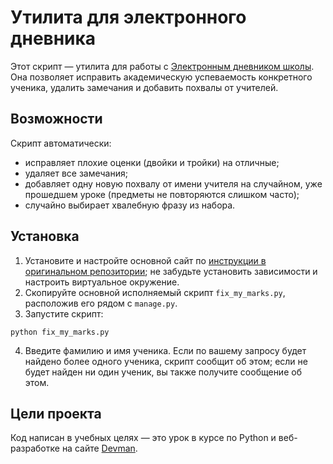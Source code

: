 # Утилита для электронного дневника

Этот скрипт — утилита для работы с [Электронным дневником школы](https://github.com/devmanorg/e-diary/). Она позволяет исправить академическую успеваемость конкретного ученика, удалить замечания и добавить похвалы от учителей.

## Возможности ##

Скрипт автоматически:

- исправляет плохие оценки (двойки и тройки) на отличные;
- удаляет все замечания;
- добавляет одну новую похвалу от имени учителя на случайном, уже прошедшем уроке (предметы не повторяются слишком часто);
- случайно выбирает хвалебную фразу из набора.

## Установка ##

1. Установите и настройте основной сайт по [инструкции в оригинальном репозитории](https://github.com/devmanorg/e-diary/); не забудьте установить зависимости и настроить виртуальное окружение.
2. Скопируйте основной исполняемый скрипт `fix_my_marks.py`, расположив его рядом с `manage.py`.
3. Запустите скрипт:

```shell
python fix_my_marks.py
```
4. Введите фамилию и имя ученика. Если по вашему запросу будет найдено более одного ученика, скрипт сообщит об этом; если не будет найден ни один ученик, вы также получите сообщение об этом.

## Цели проекта ##
Код написан в учебных целях — это урок в курсе по Python и веб-разработке на сайте [Devman](https://dvmn.org).